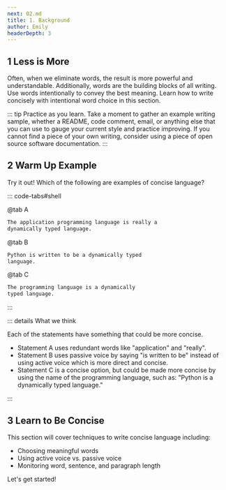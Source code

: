 ```yaml
---
next: 02.md
title: 1. Background
author: Emily
headerDepth: 3
---
```


## 1 Less is More

Often, when we eliminate words, the result is more powerful and understandable. Additionally, words are the building blocks of all writing. Use words intentionally to convey the best meaning. Learn how to write concisely with intentional word choice in this section.

::: tip Practice as you learn. 
Take a moment to gather an example writing sample, whether a README, code comment, email, or anything else that you can use to gauge your current style and practice improving. If you cannot find a piece of your own writing, consider using a piece of open source software documentation.
:::

## 2 Warm Up Example
Try it out! Which of the following are examples of concise language?

::: code-tabs#shell

@tab A

```sh
The application programming language is really a 
dynamically typed language.
```
@tab B
```sh
Python is written to be a dynamically typed 
language.
```
@tab C
```sh
The programming language is a dynamically 
typed language.
```
:::

::: details What we think

Each of the statements have something that could be more concise. 
- Statement A uses redundant words like "application" and "really". 
- Statement B uses passive voice by saying "is written to be" instead of using active voice which is more direct and concise.
- Statement C is a concise option, but could be made more concise by using the name of the programming language, such as: "Python is a dynamically typed language."

:::

## 3 Learn to Be Concise

This section will cover techniques to write concise language including:
- Choosing meaningful words
- Using active voice vs. passive voice
- Monitoring word, sentence, and paragraph length

Let's get started!
